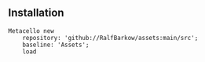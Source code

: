 ## Installation```Metacello new	repository: 'github://RalfBarkow/assets:main/src';	baseline: 'Assets';	load```
